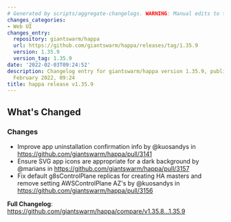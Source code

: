 ```yaml
---
# Generated by scripts/aggregate-changelogs. WARNING: Manual edits to this files will be overwritten.
changes_categories:
- Web UI
changes_entry:
  repository: giantswarm/happa
  url: https://github.com/giantswarm/happa/releases/tag/1.35.9
  version: 1.35.9
  version_tag: 1.35.9
date: '2022-02-03T09:24:52'
description: Changelog entry for giantswarm/happa version 1.35.9, published on 03
  February 2022, 09:24
title: happa release v1.35.9
---
```


<!-- Release notes generated using configuration in .github/release.yml at master -->

## What's Changed
### Changes
* Improve app uninstallation confirmation info by @kuosandys in https://github.com/giantswarm/happa/pull/3141
* Ensure SVG app icons are appropriate for a dark background by @marians in https://github.com/giantswarm/happa/pull/3157
* Fix default g8sControlPlane replicas for creating HA masters and remove setting AWSControlPlane AZ's by @kuosandys in https://github.com/giantswarm/happa/pull/3156


**Full Changelog**: https://github.com/giantswarm/happa/compare/v1.35.8...1.35.9
